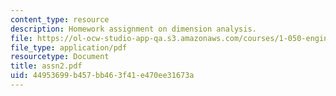 ```yaml
---
content_type: resource
description: Homework assignment on dimension analysis.
file: https://ol-ocw-studio-app-qa.s3.amazonaws.com/courses/1-050-engineering-mechanics-i-fall-2007/44953699b457bb463f41e470ee31673a_assn2.pdf
file_type: application/pdf
resourcetype: Document
title: assn2.pdf
uid: 44953699-b457-bb46-3f41-e470ee31673a
---
```

